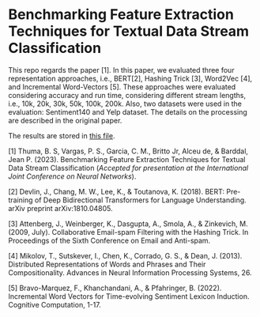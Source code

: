 # Benchmarking Feature Extraction Techniques for Textual Data Stream Classification

This repo regards the paper [1]. In this paper, we evaluated three four representation approaches, i.e., BERT[2], Hashing Trick [3], Word2Vec [4], and Incremental Word-Vectors [5]. These approaches were evaluated considering accuracy and run time, considering different stream lengths, i.e., 10k, 20k, 30k, 50k, 100k, 200k. Also, two datasets were used in the evaluation: Sentiment140 and Yelp dataset. The details on the processing are described in the original paper.

The results are stored in [this file](https://docs.google.com/spreadsheets/d/1S2RERdbW9Cxt-GwlcmeAPPtxsxjDDhJfV13Nh-KfAUc/edit?usp=sharing).

[1] Thuma, B. S, Vargas, P. S., Garcia, C. M., Britto Jr, Alceu de, & Barddal, Jean P. (2023). Benchmarking Feature Extraction Techniques for Textual Data Stream Classification (*Accepted for presentation at the International Joint Conference on Neural Networks*). 

[2] Devlin, J., Chang, M. W., Lee, K., & Toutanova, K. (2018). BERT: Pre-training of Deep Bidirectional Transformers for Language Understanding. arXiv preprint arXiv:1810.04805.

[3] Attenberg, J., Weinberger, K., Dasgupta, A., Smola, A., & Zinkevich, M. (2009, July). Collaborative Email-spam Filtering with the Hashing Trick. In Proceedings of the Sixth Conference on Email and Anti-spam.

[4] Mikolov, T., Sutskever, I., Chen, K., Corrado, G. S., & Dean, J. (2013). Distributed Representations of Words and Phrases and Their Compositionality. Advances in Neural Information Processing Systems, 26.

[5] Bravo-Marquez, F., Khanchandani, A., & Pfahringer, B. (2022). Incremental Word Vectors for Time-evolving Sentiment Lexicon Induction. Cognitive Computation, 1-17.